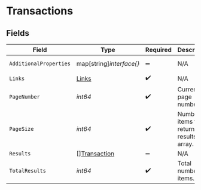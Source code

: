 # Transactions


## Fields

| Field                                               | Type                                                | Required                                            | Description                                         | Example                                             |
| --------------------------------------------------- | --------------------------------------------------- | --------------------------------------------------- | --------------------------------------------------- | --------------------------------------------------- |
| `AdditionalProperties`                              | map[string]*interface{}*                            | :heavy_minus_sign:                                  | N/A                                                 | [object Object]                                     |
| `Links`                                             | [Links](../../models/shared/links.md)               | :heavy_check_mark:                                  | N/A                                                 |                                                     |
| `PageNumber`                                        | *int64*                                             | :heavy_check_mark:                                  | Current page number.                                |                                                     |
| `PageSize`                                          | *int64*                                             | :heavy_check_mark:                                  | Number of items to return in results array.         |                                                     |
| `Results`                                           | [][Transaction](../../models/shared/transaction.md) | :heavy_minus_sign:                                  | N/A                                                 |                                                     |
| `TotalResults`                                      | *int64*                                             | :heavy_check_mark:                                  | Total number of items.                              |                                                     |